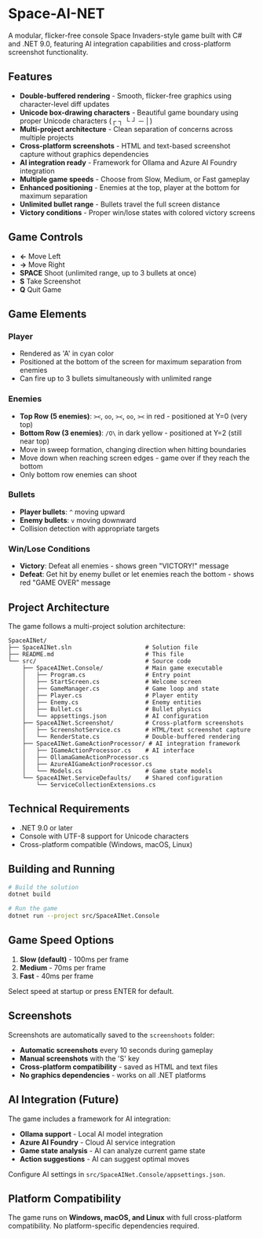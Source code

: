 # Space-AI-NET

A modular, flicker-free console Space Invaders-style game built with C# and .NET 9.0, featuring AI integration capabilities and cross-platform screenshot functionality.

## Features

- **Double-buffered rendering** - Smooth, flicker-free graphics using character-level diff updates
- **Unicode box-drawing characters** - Beautiful game boundary using proper Unicode characters (┌ ┐ └ ┘ ─ │)
- **Multi-project architecture** - Clean separation of concerns across multiple projects
- **Cross-platform screenshots** - HTML and text-based screenshot capture without graphics dependencies
- **AI integration ready** - Framework for Ollama and Azure AI Foundry integration
- **Multiple game speeds** - Choose from Slow, Medium, or Fast gameplay
- **Enhanced positioning** - Enemies at the top, player at the bottom for maximum separation
- **Unlimited bullet range** - Bullets travel the full screen distance
- **Victory conditions** - Proper win/lose states with colored victory screens

## Game Controls

- **←** Move Left
- **→** Move Right
- **SPACE** Shoot (unlimited range, up to 3 bullets at once)
- **S** Take Screenshot
- **Q** Quit Game

## Game Elements

### Player
- Rendered as 'A' in cyan color
- Positioned at the bottom of the screen for maximum separation from enemies
- Can fire up to 3 bullets simultaneously with unlimited range

### Enemies
- **Top Row (5 enemies)**: `><`, `oo`, `><`, `oo`, `><` in red - positioned at Y=0 (very top)
- **Bottom Row (3 enemies)**: `/O\` in dark yellow - positioned at Y=2 (still near top)
- Move in sweep formation, changing direction when hitting boundaries
- Move down when reaching screen edges - game over if they reach the bottom
- Only bottom row enemies can shoot

### Bullets
- **Player bullets**: `^` moving upward
- **Enemy bullets**: `v` moving downward
- Collision detection with appropriate targets

### Win/Lose Conditions
- **Victory**: Defeat all enemies - shows green "VICTORY!" message
- **Defeat**: Get hit by enemy bullet or let enemies reach the bottom - shows red "GAME OVER" message

## Project Architecture

The game follows a multi-project solution architecture:

```
SpaceAINet/
├── SpaceAINet.sln                     # Solution file
├── README.md                          # This file
└── src/                               # Source code
    ├── SpaceAINet.Console/            # Main game executable
    │   ├── Program.cs                 # Entry point
    │   ├── StartScreen.cs             # Welcome screen
    │   ├── GameManager.cs             # Game loop and state
    │   ├── Player.cs                  # Player entity
    │   ├── Enemy.cs                   # Enemy entities
    │   ├── Bullet.cs                  # Bullet physics
    │   └── appsettings.json           # AI configuration
    ├── SpaceAINet.Screenshot/         # Cross-platform screenshots
    │   ├── ScreenshotService.cs       # HTML/text screenshot capture
    │   └── RenderState.cs             # Double-buffered rendering
    ├── SpaceAINet.GameActionProcessor/ # AI integration framework
    │   ├── IGameActionProcessor.cs    # AI interface
    │   ├── OllamaGameActionProcessor.cs
    │   ├── AzureAIGameActionProcessor.cs
    │   └── Models.cs                  # Game state models
    └── SpaceAINet.ServiceDefaults/    # Shared configuration
        └── ServiceCollectionExtensions.cs
```

## Technical Requirements

- .NET 9.0 or later
- Console with UTF-8 support for Unicode characters
- Cross-platform compatible (Windows, macOS, Linux)

## Building and Running

```bash
# Build the solution
dotnet build

# Run the game
dotnet run --project src/SpaceAINet.Console
```

## Game Speed Options

1. **Slow (default)** - 100ms per frame
2. **Medium** - 70ms per frame  
3. **Fast** - 40ms per frame

Select speed at startup or press ENTER for default.

## Screenshots

Screenshots are automatically saved to the `screenshoots` folder:
- **Automatic screenshots** every 10 seconds during gameplay
- **Manual screenshots** with the 'S' key
- **Cross-platform compatibility** - saved as HTML and text files
- **No graphics dependencies** - works on all .NET platforms

## AI Integration (Future)

The game includes a framework for AI integration:
- **Ollama support** - Local AI model integration
- **Azure AI Foundry** - Cloud AI service integration
- **Game state analysis** - AI can analyze current game state
- **Action suggestions** - AI can suggest optimal moves

Configure AI settings in `src/SpaceAINet.Console/appsettings.json`.

## Platform Compatibility

The game runs on **Windows, macOS, and Linux** with full cross-platform compatibility. No platform-specific dependencies required.
